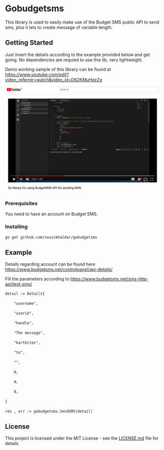 # Gobudgetsms

This library is used to easily make use of the Budget SMS public API to send sms, plus it lets to create message of variable length. 
## Getting Started
Just insert the details according to the example provided below and get going. No dependencies are requied to use this lib, very lightweight.

Demo working sample of this library can be found at https://www.youtube.com/edit?video_referrer=watch&video_id=D62KMuHezZg


![alt text](https://github.com/souvikhaldar/gobudgetsms/blob/master/Screen%20Shot%202018-07-17%20at%208.56.13%20PM.png)


### Prerequisites

You need to have an account on Budget SMS.

### Installing

```
go get github.com/souvikhaldar/gobudgetsms
```

## Example 

Details regarding account can be found here https://www.budgetsms.net/controlpanel/api-details/

Fill the parameters according to https://www.budgetsms.net/sms-http-api/test-sms/
```
detail := Details{

	"username",
	
	"userid",
	
	"handle",
	
	"The message",
	
	"kartbites",
	
	"to",
	
	"",
	
	0,
	
	0,
	
	0,
	
}

res , err := gobudgetsms.SendSMS(detail)
```



## License

This project is licensed under the MIT License - see the [LICENSE.md](LICENSE.md) file for details
